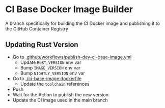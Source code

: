 # CI Base Docker Image Builder

A branch specifically for building the CI Docker image and publishing it to the GitHub Container Registry

## Updating Rust Version

- Go to [.github/workflows/publish-dev-ci-base-image.yml](.github/workflows/publish-dev-ci-base-image.yml)
  - Update `RUST_VERSION` env var
  - Bump `IMAGE_VERSION` env var
  - Bump `NIGHTLY_VERSION` env var
- Go to [./ci-base-image.dockerfile](./ci-base-image.dockerfile)
  - Update the `toolchain` references
- Push
- Wait for the Action to publish the new version
- Update the CI image used in the main branch
